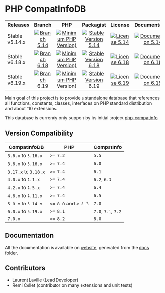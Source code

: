 <!-- markdownlint-disable MD013 -->
# PHP CompatInfoDB

| Releases       |                     Branch                     |                               PHP                               |                          Packagist                           |                      License                      |                            Documentation                            |
|:---------------|:----------------------------------------------:|:---------------------------------------------------------------:|:------------------------------------------------------------:|:-------------------------------------------------:|:-------------------------------------------------------------------:|
| Stable v5.14.x | [![Branch 5.14][Branch_514x-img]][Branch_514x] | [![Minimum PHP Version)][PHPVersion_514x-img]][PHPVersion_514x] | [![Stable Version 5.14][Packagist_514x-img]][Packagist_514x] | [![License 5.14][License_514x-img]][License_514x] | [![Documentation 5.14][Documentation_514x-img]][Documentation_514x] |
| Stable v6.18.x | [![Branch 6.18][Branch_618x-img]][Branch_618x] | [![Minimum PHP Version)][PHPVersion_618x-img]][PHPVersion_618x] | [![Stable Version 6.18][Packagist_618x-img]][Packagist_618x] | [![License 6.18][License_618x-img]][License_618x] | [![Documentation 6.18][Documentation_618x-img]][Documentation_618x] |
| Stable v6.19.x | [![Branch 6.19][Branch_619x-img]][Branch_619x] | [![Minimum PHP Version)][PHPVersion_619x-img]][PHPVersion_619x] | [![Stable Version 6.19][Packagist_619x-img]][Packagist_619x] | [![License 6.19][License_619x-img]][License_619x] | [![Documentation 6.19][Documentation_619x-img]][Documentation_619x] |

[Branch_514x-img]: https://img.shields.io/badge/branch-5.14-orange
[Branch_514x]: https://github.com/llaville/php-compatinfo-db/tree/5.14
[PHPVersion_514x-img]: https://img.shields.io/packagist/php-v/bartlett/php-compatinfo-db/5.14.0
[PHPVersion_514x]: https://www.php.net/supported-versions.php
[Packagist_514x-img]: https://img.shields.io/badge/packagist-v5.14.0-blue
[Packagist_514x]: https://packagist.org/packages/bartlett/php-compatinfo-db
[License_514x-img]: https://img.shields.io/packagist/l/bartlett/php-compatinfo-db
[License_514x]: https://github.com/llaville/php-compatinfo-db/blob/5.14/LICENSE
[Documentation_514x-img]: https://img.shields.io/badge/documentation-v5.14-green
[Documentation_514x]: https://github.com/llaville/php-compatinfo-db/tree/5.14/docs

[Branch_618x-img]: https://img.shields.io/badge/branch-6.18-orange
[Branch_618x]: https://github.com/llaville/php-compatinfo-db/tree/6.18
[PHPVersion_618x-img]: https://img.shields.io/packagist/php-v/bartlett/php-compatinfo-db/6.18.0
[PHPVersion_618x]: https://www.php.net/supported-versions.php
[Packagist_618x-img]: https://img.shields.io/badge/packagist-v6.18.0-blue
[Packagist_618x]: https://packagist.org/packages/bartlett/php-compatinfo-db
[License_618x-img]: https://img.shields.io/packagist/l/bartlett/php-compatinfo-db
[License_618x]: https://github.com/llaville/php-compatinfo-db/blob/6.18/LICENSE
[Documentation_618x-img]: https://img.shields.io/badge/documentation-v6.18-green
[Documentation_618x]: https://github.com/llaville/php-compatinfo-db/tree/6.18/docs

[Branch_619x-img]: https://img.shields.io/badge/branch-6.19-orange
[Branch_619x]: https://github.com/llaville/php-compatinfo-db/tree/6.19
[PHPVersion_619x-img]: https://img.shields.io/packagist/php-v/bartlett/php-compatinfo-db/6.19.0
[PHPVersion_619x]: https://www.php.net/supported-versions.php
[Packagist_619x-img]: https://img.shields.io/badge/packagist-v6.19.0-blue
[Packagist_619x]: https://packagist.org/packages/bartlett/php-compatinfo-db
[License_619x-img]: https://img.shields.io/packagist/l/bartlett/php-compatinfo-db
[License_619x]: https://github.com/llaville/php-compatinfo-db/blob/6.19/LICENSE
[Documentation_619x-img]: https://img.shields.io/badge/documentation-v6.19-green
[Documentation_619x]: https://github.com/llaville/php-compatinfo-db/tree/6.19/docs

Main goal of this project is to provide a standalone database that references
all functions, constants, classes, interfaces on PHP standard distribution and about 110 extensions.

This database is currently only support by its initial project [php-compatinfo](https://github.com/llaville/php-compatinfo)

## Version Compatibility

 | CompatInfoDB         | PHP                  | CompatInfo          |
 |----------------------|----------------------|---------------------|
 | `3.6.x`  to `3.16.x` | `>= 7.2`             | `5.5`               |
 | `3.6.x`  to `3.16.x` | `>= 7.4`             | `6.0`               |
 | `3.17.x` to `3.18.x` | `>= 7.4`             | `6.1`               |
 | `4.0.x`  to `4.1.x`  | `>= 7.4`             | `6.2`, `6.3`        |
 | `4.2.x`  to `4.5.x`  | `>= 7.4`             | `6.4`               |
 | `4.6.x`  to `4.11.x` | `>= 7.4`             | `6.5`               |
 | `5.0.x`  to `5.14.x` | `>= 8.0` and `< 8.3` | `7.0`               |
 | `6.0.x`  to `6.19.x` | `>= 8.1`             | `7.0`, `7.1`, `7.2` |
 | `7.0.x`              | `>= 8.2`             | `8.0`               |

## Documentation

All the documentation is available on [website](https://llaville.github.io/php-compatinfo-db/6.19),
generated from the [docs](https://github.com/llaville/php-compatinfo-db/tree/6.19/docs) folder.

## Contributors

* Laurent Laville (Lead Developer)
* Remi Collet (contributor on many extensions and unit tests)
